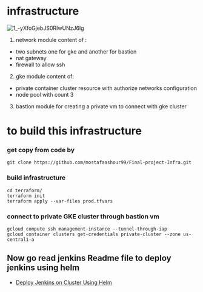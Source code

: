 # infrastructure 

![1_-yXfoGjebJS0RIwUNzJ6Ig](https://user-images.githubusercontent.com/52250018/199336829-1d104ab7-aa80-4809-9775-b4b3cf8dfea9.png)

1. network module content of :
  - two subnets one for gke and another for bastion
  - nat gateway 
  - firewall to allow ssh

2. gke module content of:
  - private container cluster resource with authorize networks configuration
  - node pool with count 3 
3. bastion module for creating a private vm to connect with gke cluster


# to build this infrastructure
### get copy from code by 
```
git clone https://github.com/mostafaashour99/Final-project-Infra.git
```
### build infrastructure
```
cd terraform/
terraform init
terraform apply --var-files prod.tfvars
```
### connect to private GKE cluster through bastion vm
```
gcloud compute ssh management-instance --tunnel-through-iap
gcloud container clusters get-credentials private-cluster --zone us-central1-a
```
## Now go read jenkins Readme file to deploy jenkins using helm
- <a href="../jenkins">Deploy Jenkins on Cluster Using Helm</a>
